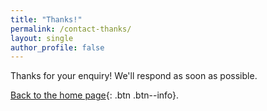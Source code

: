 ```yaml
---
title: "Thanks!"
permalink: /contact-thanks/
layout: single
author_profile: false
---
```


Thanks for your enquiry! We'll respond as soon as possible.

[Back to the home page](/){: .btn .btn--info}.
